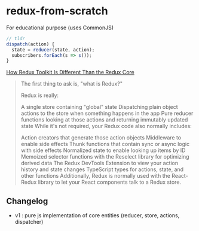 # redux-from-scratch
For educational purpose (uses CommonJS)

```js
// tldr
dispatch(action) {
  state = reducer(state, action);
  subscribers.forEach(s => s());
}
```

[How Redux Toolkit Is Different Than the Redux Core](https://redux.js.org/introduction/why-rtk-is-redux-today#how-redux-toolkit-is-different-than-the-redux-core)

> The first thing to ask is, "what is Redux?"
>
> Redux is really:
>
> A single store containing "global" state
Dispatching plain object actions to the store when something happens in the app
Pure reducer functions looking at those actions and returning immutably updated state
While it's not required, your Redux code also normally includes:
>
> Action creators that generate those action objects
Middleware to enable side effects
Thunk functions that contain sync or async logic with side effects
Normalized state to enable looking up items by ID
Memoized selector functions with the Reselect library for optimizing derived data
The Redux DevTools Extension to view your action history and state changes
TypeScript types for actions, state, and other functions
Additionally, Redux is normally used with the React-Redux library to let your React components talk to a Redux store.

## Changelog
- v1 : pure js implementation of core entities (reducer, store, actions, dispatcher)

